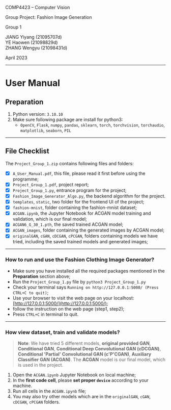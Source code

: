 COMP4423 – Computer Vision

Group Project: Fashion Image Generation

Group 1

JIANG Yiyang (21095707d)  
YE Haowen (21098829d)  
ZHANG Wengyu (21098431d)  

April 2023

---

# User Manual


## Preparation

1. Python version: `3.10.10`
2. Make sure following package are install for python3:
   - `OpenCV`, `Flask`, `numpy`, `pandas`, `sklearn`, `torch`, `torchvision`, `torchaudio`, `matplotlib`, `seaborn`, `PIL`

---

## File Checklist

The `Project_Group_1.zip` contains following files and folders:
- [x] `A_User_Manual.pdf`, this file, please read it first before using the programme;
- [x] `Project_Group_1.pdf`, project report;
- [x] `Project_Group_1.py`, entrance program for the project;
- [x] `Fashion_Image_Generator_Algo.py`, the backend algorithm for the project.
- [x] `templates`, `static`, two folder for the frontend UI of the project; 
- [x] `fashion-mnist`, folder containing the fashion-mnist dataset;
- [x] `ACGAN.ipynb`, the Jupyter Notebook for ACGAN model training and validation, which is our final model;
- [x] `ACGAN6_G_30_1.pth`, the saved trained ACGAN model;
- [x] `ACGAN_images`, folder containing the generated images by ACGAN model;
- [x] `originalGAN`, `cGAN`, `cDCGAN`, `cPCGAN`, folders containing models we have tried, including the saved trained models and generated images;

---

### How to run and use the Fashion Clothing Image Generator?

- Make sure you have installed all the required packages mentioned in the **Preparation** section above; 
- Run the `Project_Group_1.py` file by
  `python3 Project_Group_1.py`
- Check your terminal says `Running on http://127.0.0.1:5000/ (Press CTRL+C to quit)`;
- Use your browser to visit the web page on your localhost: [http://127.0.0.1:5000/](http://127.0.0.1:5000/);
- follow the instruction on the web page (step1, step2);
- Press `CTRL+C` in terminal to quit.

---

### How view dataset, train and validate models?

> **Note**: 
> We have tried 5 different models, **original provided GAN**, **Conditional GAN**, **Conditional Deep Convolutional GAN (cDCGAN)**, **Conditional 'Partial' Convolutional GAN (c'P'CGAN)**, **Auxiliary Classifier GAN (ACGAN)**. 
> The **ACGAN** model is our final model, which is used in the project.


1. Open the `ACGAN.ipynb` Jupyter Notebook on local machine;
2. In the **first code cell**, please **set proper `device`** according to your machine.
3. Run all cells in the `ACGAN.ipynb` file;
4. You may also try other models which are in the `originalGAN`, `cGAN`, `cDCGAN`, `cPCGAN` folders.

